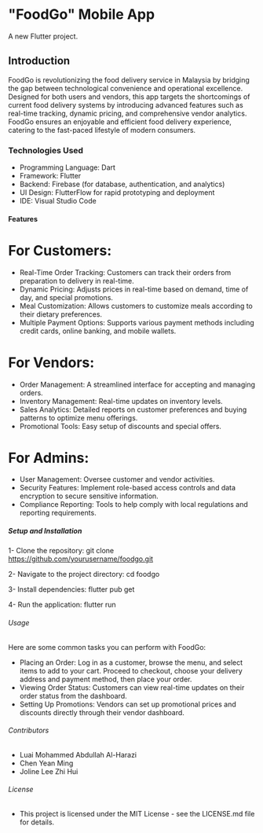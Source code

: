 # "FoodGo" Mobile App

A new Flutter project.

## Introduction

FoodGo is revolutionizing the food delivery service in Malaysia by bridging the gap between technological convenience and operational excellence. Designed for both users and vendors, this app targets the shortcomings of current food delivery systems by introducing advanced features such as real-time tracking, dynamic pricing, and comprehensive vendor analytics. FoodGo ensures an enjoyable and efficient food delivery experience, catering to the fast-paced lifestyle of modern consumers.

### Technologies Used

* Programming Language: Dart
* Framework: Flutter
* Backend: Firebase (for database, authentication, and analytics)
* UI Design: FlutterFlow for rapid prototyping and deployment
* IDE: Visual Studio Code

#### Features

# For Customers:
* Real-Time Order Tracking: Customers can track their orders from preparation to delivery in real-time.
* Dynamic Pricing: Adjusts prices in real-time based on demand, time of day, and special promotions.
* Meal Customization: Allows customers to customize meals according to their dietary preferences.
* Multiple Payment Options: Supports various payment methods including credit cards, online banking, and mobile wallets.

# For Vendors:
* Order Management: A streamlined interface for accepting and managing orders.
* Inventory Management: Real-time updates on inventory levels.
* Sales Analytics: Detailed reports on customer preferences and buying patterns to optimize menu offerings.
* Promotional Tools: Easy setup of discounts and special offers.

# For Admins:
* User Management: Oversee customer and vendor activities.
* Security Features: Implement role-based access controls and data encryption to secure sensitive information.
* Compliance Reporting: Tools to help comply with local regulations and reporting requirements.

##### Setup and Installation
1- Clone the repository:
git clone https://github.com/yourusername/foodgo.git

2- Navigate to the project directory:
cd foodgo

3- Install dependencies:
flutter pub get

4- Run the application:
flutter run


###### Usage
Here are some common tasks you can perform with FoodGo:

* Placing an Order: Log in as a customer, browse the menu, and select items to add to your cart. Proceed to checkout, choose your delivery address and payment method, then place your order.
* Viewing Order Status: Customers can view real-time updates on their order status from the dashboard.
* Setting Up Promotions: Vendors can set up promotional prices and discounts directly through their vendor dashboard.

###### Contributors
* Luai Mohammed Abdullah Al-Harazi
* Chen Yean Ming
* Joline Lee Zhi Hui

###### License 
* This project is licensed under the MIT License - see the LICENSE.md file for details.


